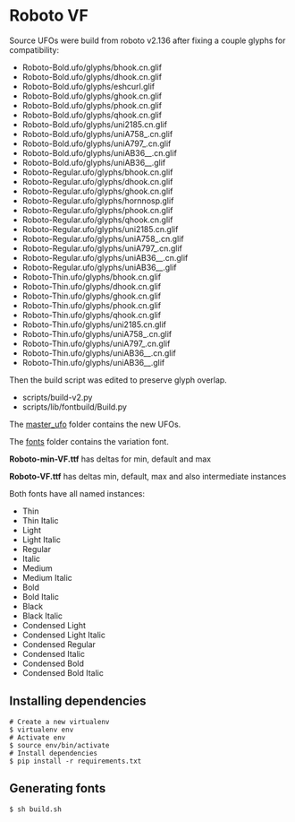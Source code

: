 # Roboto VF

Source UFOs were build from roboto v2.136 after fixing a couple glyphs for compatibility:

- Roboto-Bold.ufo/glyphs/bhook.cn.glif
- Roboto-Bold.ufo/glyphs/dhook.cn.glif
- Roboto-Bold.ufo/glyphs/eshcurl.glif
- Roboto-Bold.ufo/glyphs/ghook.cn.glif
- Roboto-Bold.ufo/glyphs/phook.cn.glif
- Roboto-Bold.ufo/glyphs/qhook.cn.glif
- Roboto-Bold.ufo/glyphs/uni2185.cn.glif
- Roboto-Bold.ufo/glyphs/uniA758_.cn.glif
- Roboto-Bold.ufo/glyphs/uniA797_.cn.glif
- Roboto-Bold.ufo/glyphs/uniAB36__.cn.glif
- Roboto-Bold.ufo/glyphs/uniAB36__.glif
- Roboto-Regular.ufo/glyphs/bhook.cn.glif
- Roboto-Regular.ufo/glyphs/dhook.cn.glif
- Roboto-Regular.ufo/glyphs/ghook.cn.glif
- Roboto-Regular.ufo/glyphs/hornnosp.glif
- Roboto-Regular.ufo/glyphs/phook.cn.glif
- Roboto-Regular.ufo/glyphs/qhook.cn.glif
- Roboto-Regular.ufo/glyphs/uni2185.cn.glif
- Roboto-Regular.ufo/glyphs/uniA758_.cn.glif
- Roboto-Regular.ufo/glyphs/uniA797_.cn.glif
- Roboto-Regular.ufo/glyphs/uniAB36__.cn.glif
- Roboto-Regular.ufo/glyphs/uniAB36__.glif
- Roboto-Thin.ufo/glyphs/bhook.cn.glif
- Roboto-Thin.ufo/glyphs/dhook.cn.glif
- Roboto-Thin.ufo/glyphs/ghook.cn.glif
- Roboto-Thin.ufo/glyphs/phook.cn.glif
- Roboto-Thin.ufo/glyphs/qhook.cn.glif
- Roboto-Thin.ufo/glyphs/uni2185.cn.glif
- Roboto-Thin.ufo/glyphs/uniA758_.cn.glif
- Roboto-Thin.ufo/glyphs/uniA797_.cn.glif
- Roboto-Thin.ufo/glyphs/uniAB36__.cn.glif
- Roboto-Thin.ufo/glyphs/uniAB36__.glif

Then the build script was edited to preserve glyph overlap.

- scripts/build-v2.py
- scripts/lib/fontbuild/Build.py

The [master_ufo](master_ufo/) folder contains the new UFOs.

The [fonts](fonts/) folder contains the variation font.

**Roboto-min-VF.ttf** has deltas for min, default and max

**Roboto-VF.ttf** has deltas min, default, max and also intermediate instances

Both fonts have all named instances:

- Thin
- Thin Italic
- Light
- Light Italic
- Regular
- Italic
- Medium
- Medium Italic
- Bold
- Bold Italic
- Black
- Black Italic
- Condensed Light
- Condensed Light Italic
- Condensed Regular
- Condensed Italic
- Condensed Bold
- Condensed Bold Italic

## Installing dependencies
```
# Create a new virtualenv
$ virtualenv env
# Activate env
$ source env/bin/activate
# Install dependencies
$ pip install -r requirements.txt
```

## Generating fonts
```
$ sh build.sh
```

